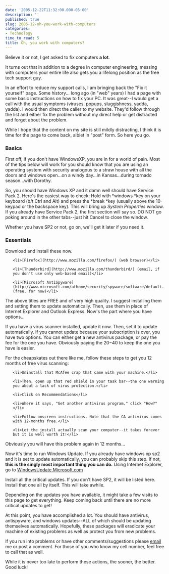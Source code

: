 ```yaml
---
date: '2005-12-22T11:32:00.000-05:00'
description: ''
published: true
slug: 2005-12-oh-you-work-with-computers
categories:
- Technology
time_to_read: 5
title: Oh, you work with computers?
---
```


Believe it or not, I get asked to fix computers **a lot**.

It turns out that in addition to a degree in computer engineering, messing with computers your entire life also gets you a lifelong position as the free tech support guy.

In an effort to reduce my support calls, I am bringing back the "Fix it yourself" page. Some history... long ago (in "web" years) I had a page with some basic instructions on how to fix your PC. It was great--I would get a call with the usual symptoms (viruses, popups, sluggishness, yadda, yadda). I would then direct the caller to my website. They'd follow through the list and either fix the problem without my direct help or get distracted and forget about the problem.

While I hope that the content on my site is still mildly distracting, I think it is time for the page to come back, albiet in "post" form. So here you go.

<h3>Basics</h3>

First off, if you don't have WindowsXP, you are in for a world of pain. Most of the tips below will work for you should know that you are using an operating system with security analogous to a straw house with all the doors and windows open...on a windy day...in Kansas...during tornado season...with Dorothy.

So, you should have Windows XP and it damn well should have Service Pack 2. Here's the easiest way to check: Hold with *windows *key on your keyboard (b/t Ctrl and Alt) and press the *break *key (usually above the 10-keypad or the backspace key). This will bring up *System Properties* window. If you already have Service Pack 2, the first section will say so. DO NOT go poking around in the other tabs--just hit Cancel to close the window.

Whether you have SP2 or not, go on, we'll get it later if you need it.

<h3>Essentials</h3>

Download and install these now.

<ol>

	<li>[Firefox](http://www.mozilla.com/firefox/) (web browser)</li>

	<li>[Thunderbird](http://www.mozilla.com/thunderbird/) (email, if you don't use only web-based email)</li>

	<li>[Microsoft AntiSpyware](http://www.microsoft.com/athome/security/spyware/software/default.mspx) (free, for now)</li>

</ol>

The above titles are FREE and of very high quality. I suggest installing them and setting them to update automatically. Then, use them in place of Internet Explorer and Outlook Express. Now's the part where you have options...

If you have a virus scanner installed, update it now. Then, set it to update automatically. If you cannot update because your subscription is over, you have two options. You can either get a new antivirus package, or pay the fee for the one you have. Obviously paying the $20-$40 to keep the one you have is easier. 

For the cheapskates out there like me, follow these steps to get you 12 months of free virus scanning:

<ol>

	<li>Uninstall that McAfee crap that came with your machine.</li>

	<li>Then, open up that red shield in your task bar--the one warning you about a lack of virus protection.</li>

	<li>Click on Recommendations</li>

	<li>Where it says, "Get another antivirus program." click "How?"</li>

	<li>Follow onscreen instructions. Note that the CA antivirus comes with 12-months free.</li>

	<li>Let the install actually scan your computer--it takes forever but it is well worth it!</li>

</ol>

Obviously you will have this problem again in 12 months...

Now it's time to run Windows Update. If you already have windows xp sp2 and it is set to update automatically, you can probably skip this step. If not, **this is the singly most important thing you can do.** Using Internet Explorer, go to [WindowsUpdate.Microsoft.com](http://windowsupdate.microsoft.com)

Install all the critical updates. If you don't have SP2, it will be listed here. Install that one all by itself. This will take awhile.

Depending on the updates you have available, it might take a few visits to this page to get everything. Keep coming back until there are no more critical updates to get!

At this point, you have accomplished a lot. You should have antivirus, antispyware, and windows updates--ALL of which should be updating themselves automatically. Hopefully, these packages will eradicate your machine of existing problems as well as protect you from new problems.

If you run into problems or have other comments/suggestions please [email ](mailto:mharen@gmail.com)me or post a comment. For those of you who know my cell number, feel free to call that as well.

While it is never too late to perform these actions, the sooner, the better. Good luck!